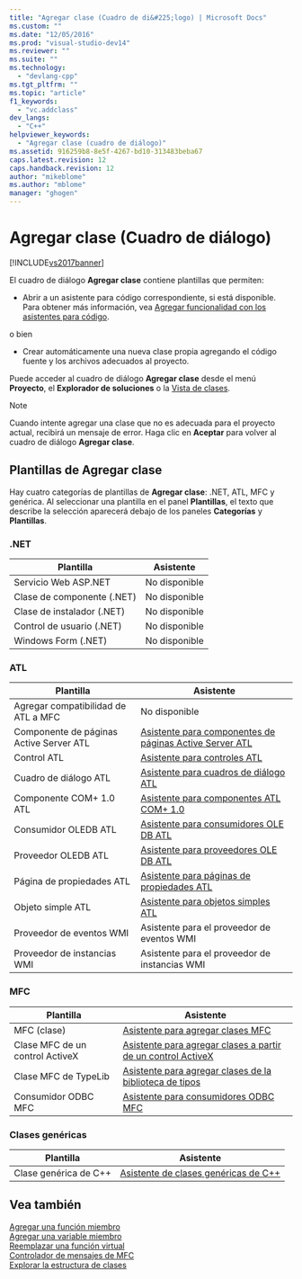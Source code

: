 ```yaml
---
title: "Agregar clase (Cuadro de di&#225;logo) | Microsoft Docs"
ms.custom: ""
ms.date: "12/05/2016"
ms.prod: "visual-studio-dev14"
ms.reviewer: ""
ms.suite: ""
ms.technology: 
  - "devlang-cpp"
ms.tgt_pltfrm: ""
ms.topic: "article"
f1_keywords: 
  - "vc.addclass"
dev_langs: 
  - "C++"
helpviewer_keywords: 
  - "Agregar clase (cuadro de diálogo)"
ms.assetid: 916259b8-8e5f-4267-bd10-313483beba67
caps.latest.revision: 12
caps.handback.revision: 12
author: "mikeblome"
ms.author: "mblome"
manager: "ghogen"
---
```

# Agregar clase (Cuadro de di&#225;logo)
[!INCLUDE[vs2017banner](../assembler/inline/includes/vs2017banner.md)]

El cuadro de diálogo **Agregar clase** contiene plantillas que permiten:  
  
-   Abrir a un asistente para código correspondiente, si está disponible. Para obtener más información, vea [Agregar funcionalidad con los asistentes para código](../ide/adding-functionality-with-code-wizards-cpp.md).  
  
 o bien  
  
-   Crear automáticamente una nueva clase propia agregando el código fuente y los archivos adecuados al proyecto.  
  
 Puede acceder al cuadro de diálogo **Agregar clase** desde el menú **Proyecto**, el **Explorador de soluciones** o la [Vista de clases](http://msdn.microsoft.com/es-es/8d7430a9-3e33-454c-a9e1-a85e3d2db925).  
  
> [!NOTE]
>  Cuando intente agregar una clase que no es adecuada para el proyecto actual, recibirá un mensaje de error. Haga clic en **Aceptar** para volver al cuadro de diálogo **Agregar clase**.  
  
## Plantillas de Agregar clase  
 Hay cuatro categorías de plantillas de **Agregar clase**: .NET, ATL, MFC y genérica. Al seleccionar una plantilla en el panel **Plantillas**, el texto que describe la selección aparecerá debajo de los paneles **Categorías** y **Plantillas**.  
  
### .NET  
  
|Plantilla|Asistente|  
|---------------|---------------|  
|Servicio Web ASP.NET|No disponible|  
|Clase de componente \(.NET\)|No disponible|  
|Clase de instalador \(.NET\)|No disponible|  
|Control de usuario \(.NET\)|No disponible|  
|Windows Form \(.NET\)|No disponible|  
  
### ATL  
  
|Plantilla|Asistente|  
|---------------|---------------|  
|Agregar compatibilidad de ATL a MFC|No disponible|  
|Componente de páginas Active Server ATL|[Asistente para componentes de páginas Active Server ATL](../atl/reference/atl-active-server-page-component-wizard.md)|  
|Control ATL|[Asistente para controles ATL](../atl/reference/atl-control-wizard.md)|  
|Cuadro de diálogo ATL|[Asistente para cuadros de diálogo ATL](../atl/reference/atl-dialog-wizard.md)|  
|Componente COM\+ 1.0 ATL|[Asistente para componentes ATL COM\+ 1.0](../atl/reference/atl-com-plus-1-0-component-wizard.md)|  
|Consumidor OLEDB ATL|[Asistente para consumidores OLE DB ATL](../atl/reference/atl-ole-db-consumer-wizard.md)|  
|Proveedor OLEDB ATL|[Asistente para proveedores OLE DB ATL](../atl/reference/atl-ole-db-provider-wizard.md)|  
|Página de propiedades ATL|[Asistente para páginas de propiedades ATL](../atl/reference/atl-property-page-wizard.md)|  
|Objeto simple ATL|[Asistente para objetos simples ATL](../atl/reference/atl-simple-object-wizard.md)|  
|Proveedor de eventos WMI|Asistente para el proveedor de eventos WMI|  
|Proveedor de instancias WMI|Asistente para el proveedor de instancias WMI|  
  
### MFC  
  
|Plantilla|Asistente|  
|---------------|---------------|  
|MFC \(clase\)|[Asistente para agregar clases MFC](../mfc/reference/mfc-add-class-wizard.md)|  
|Clase MFC de un control ActiveX|[Asistente para agregar clases a partir de un control ActiveX](../ide/add-class-from-activex-control-wizard.md)|  
|Clase MFC de TypeLib|[Asistente para agregar clases de la biblioteca de tipos](../mfc/reference/add-class-from-typelib-wizard.md)|  
|Consumidor ODBC MFC|[Asistente para consumidores ODBC MFC](../mfc/reference/mfc-odbc-consumer-wizard.md)|  
  
### Clases genéricas  
  
|Plantilla|Asistente|  
|---------------|---------------|  
|Clase genérica de C\+\+|[Asistente de clases genéricas de C\+\+](../ide/generic-cpp-class-wizard.md)|  
  
## Vea también  
 [Agregar una función miembro](../ide/adding-a-member-function-visual-cpp.md)   
 [Agregar una variable miembro](../ide/adding-a-member-variable-visual-cpp.md)   
 [Reemplazar una función virtual](../ide/overriding-a-virtual-function-visual-cpp.md)   
 [Controlador de mensajes de MFC](../mfc/reference/adding-an-mfc-message-handler.md)   
 [Explorar la estructura de clases](../ide/navigating-the-class-structure-visual-cpp.md)